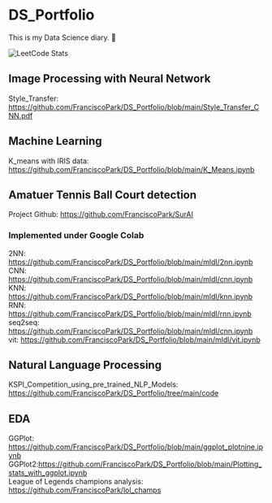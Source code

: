 # DS_Portfolio
This is my Data Science diary. 📔 

![LeetCode Stats](https://leetcard.jacoblin.cool/iscopark67?theme=dark&font=Cairo&ext=heatmap)
## Image Processing with Neural Network
Style_Transfer: https://github.com/FranciscoPark/DS_Portfolio/blob/main/Style_Transfer_CNN.pdf
## Machine Learning
K_means with IRIS data: https://github.com/FranciscoPark/DS_Portfolio/blob/main/K_Means.ipynb

## Amatuer Tennis Ball Court detection 
Project Github: https://github.com/FranciscoPark/SurAI
### Implemented under Google Colab

2NN: https://github.com/FranciscoPark/DS_Portfolio/blob/main/mldl/2nn.ipynb<br />
CNN: https://github.com/FranciscoPark/DS_Portfolio/blob/main/mldl/cnn.ipynb<br />
KNN: https://github.com/FranciscoPark/DS_Portfolio/blob/main/mldl/knn.ipynb<br />
RNN: https://github.com/FranciscoPark/DS_Portfolio/blob/main/mldl/rnn.ipynb<br />
seq2seq: https://github.com/FranciscoPark/DS_Portfolio/blob/main/mldl/cnn.ipynb<br />
vit: https://github.com/FranciscoPark/DS_Portfolio/blob/main/mldl/vit.ipynb<br />

## Natural Language Processing
KSPI_Competition_using_pre_trained_NLP_Models: https://github.com/FranciscoPark/DS_Portfolio/tree/main/code

## EDA
GGPlot: https://github.com/FranciscoPark/DS_Portfolio/blob/main/ggplot_plotnine.ipynb<br />
GGPlot2:https://github.com/FranciscoPark/DS_Portfolio/blob/main/Plotting_stats_with_ggplot.ipynb<br />
League of Legends champions analysis: https://github.com/FranciscoPark/lol_champs<br />

